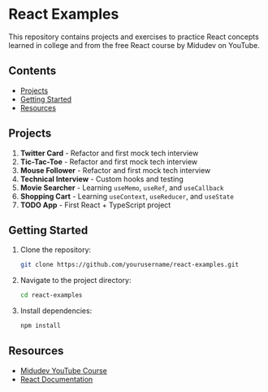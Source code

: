 # React Examples

This repository contains projects and exercises to practice React concepts learned in college and from the free React course by Midudev on YouTube.

## Contents

- [Projects](#projects)
- [Getting Started](#getting-started)
- [Resources](#resources)

## Projects

1. **Twitter Card** - Refactor and first mock tech interview
2. **Tic-Tac-Toe** - Refactor and first mock tech interview
3. **Mouse Follower** - Refactor and first mock tech interview
4. **Technical Interview** - Custom hooks and testing
5. **Movie Searcher** - Learning `useMemo`, `useRef`, and `useCallback`
6. **Shopping Cart** - Learning `useContext`, `useReducer`, and `useState`
7. **TODO App** - First React + TypeScript project

## Getting Started

1. Clone the repository:
    ```bash
    git clone https://github.com/yourusername/react-examples.git
    ```
2. Navigate to the project directory:
    ```bash
    cd react-examples
    ```
3. Install dependencies:
    ```bash
    npm install
    ```

## Resources

- [Midudev YouTube Course](https://www.youtube.com/c/midudev)
- [React Documentation](https://reactjs.org/docs/getting-started.html)
